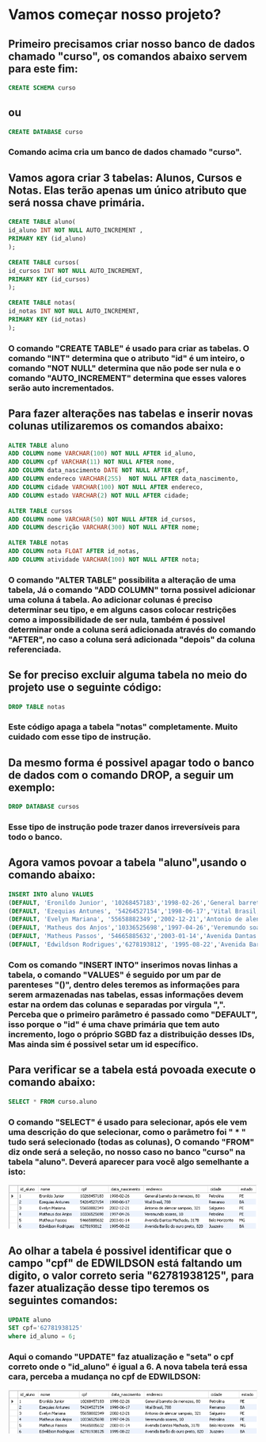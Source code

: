 # Vamos começar nosso projeto?
## Primeiro precisamos criar nosso banco de dados chamado "curso", os comandos abaixo servem para este fim:
```sql
CREATE SCHEMA curso
```
## ou
```sql
CREATE DATABASE curso
```
### Comando acima cria um banco de dados chamado "curso".
## Vamos agora criar 3 tabelas: Alunos, Cursos e Notas. Elas terão apenas um único atributo que será nossa chave primária.
```sql
CREATE TABLE aluno(
id_aluno INT NOT NULL AUTO_INCREMENT ,
PRIMARY KEY (id_aluno)
);
```
```sql
CREATE TABLE cursos(
id_cursos INT NOT NULL AUTO_INCREMENT,
PRIMARY KEY (id_cursos)
);
```
```sql
CREATE TABLE notas(
id_notas INT NOT NULL AUTO_INCREMENT,
PRIMARY KEY (id_notas)
);
```
### O comando "CREATE TABLE" é usado para criar as tabelas. O comando "INT" determina que o atributo "id" é um inteiro, o comando "NOT NULL" determina que não pode ser nula e o comando "AUTO_INCREMENT" determina que esses valores serão auto incrementados.
## Para fazer alterações nas tabelas e inserir novas colunas utilizaremos os comandos abaixo:
```sql
ALTER TABLE aluno
ADD COLUMN nome VARCHAR(100) NOT NULL AFTER id_aluno,
ADD COLUMN cpf VARCHAR(11) NOT NULL AFTER nome,
ADD COLUMN data_nascimento DATE NOT NULL AFTER cpf,
ADD COLUMN endereco VARCHAR(255)  NOT NULL AFTER data_nascimento,
ADD COLUMN cidade VARCHAR(100) NOT NULL AFTER endereco,
ADD COLUMN estado VARCHAR(2) NOT NULL AFTER cidade;
```
```sql
ALTER TABLE cursos
ADD COLUMN nome VARCHAR(50) NOT NULL AFTER id_cursos,
ADD COLUMN descrição VARCHAR(300) NOT NULL AFTER nome;
```
```sql
ALTER TABLE notas
ADD COLUMN nota FLOAT AFTER id_notas,
ADD COLUMN atividade VARCHAR(100) NOT NULL AFTER nota;
```
### O comando "ALTER TABLE" possibilita a alteração de uma tabela, Já o comando "ADD COLUMN" torna possivel adicionar uma coluna á tabela. Ao adicionar colunas é preciso determinar seu tipo, e em alguns casos colocar restrições como a impossibilidade de ser nula, também é possivel determinar onde a coluna será adicionada através do comando "AFTER", no caso a coluna será adicionada "depois" da coluna referenciada.  
## Se for preciso excluir alguma tabela no meio do projeto use o seguinte código:
```sql
DROP TABLE notas
```
### Este código apaga a tabela "notas" completamente. Muito cuidado com esse tipo de instrução.
## Da mesmo forma é possivel apagar todo o banco de dados com o comando DROP, a seguir um exemplo:
```sql
DROP DATABASE cursos
```
### Esse tipo de instrução pode trazer danos irreversíveis para todo o banco.
## Agora vamos povoar a tabela "aluno",usando o comando abaixo:
```sql
INSERT INTO aluno VALUES 
(DEFAULT, 'Eronildo Junior', '10268457183','1998-02-26','General barreto de menezes, 80','Petrolina','PE'),
(DEFAULT, 'Ezequias Antunes', '54264527154','1998-06-17','Vital Brasil, 788','Remanso','BA'),
(DEFAULT, 'Evelyn Mariana', '55658882349','2002-12-21','Antonio de alencar sampaio, 321','Salgueiro','PE'),
(DEFAULT, 'Matheus dos Anjos','10336525698','1997-04-26','Veremundo soares, 10','Petrolina','PE'),
(DEFAULT, 'Matheus Passos', '54665885632','2003-01-14','Avenida Dantas Machado, 317B','Belo Horizonte','MG'),
(DEFAULT, 'Edwildson Rodrigues','6278193812', '1995-08-22','Avenida Barão do ouro preto, 820', 'Juazeiro', 'BA');
```
### Com os comando "INSERT INTO" inserimos novas linhas a tabela, o comando "VALUES" é seguido por um par de parenteses "()", dentro deles teremos as informações para serem armazenadas nas tabelas, essas informações devem estar na ordem das colunas e separadas por virgula ",". Perceba que o primeiro parâmetro é passado como "DEFAULT", isso porque o "id" é uma chave primária que tem auto incremento, logo o próprio SGBD faz a distribuição desses IDs, Mas ainda sim é possivel setar um id específico.  
## Para verificar se a tabela está povoada execute o comando abaixo:
```sql
SELECT * FROM curso.aluno
```
### O comando "SELECT" é usado para selecionar, após ele vem uma descrição do que selecionar, como o parâmetro foi " * " tudo será selecionado (todas as colunas), O comando "FROM" diz onde será a seleção, no nosso caso no banco "curso" na tabela "aluno". Deverá aparecer para você algo semelhante a isto:
![tabela1](https://github.com/ERONILDOJUNIOR/SQL-introdu-o/blob/main/imagens/tabela1.png)
## Ao olhar a tabela é possivel identificar que o campo "cpf" de EDWILDSON está faltando um digito, o valor correto seria "62781938125", para fazer atualização desse tipo teremos os seguintes comandos:
```sql
UPDATE aluno
SET cpf='62781938125'
where id_aluno = 6;
```
### Aqui o comando "UPDATE" faz atualização e "seta" o cpf correto onde o "id_aluno" é igual a 6. A nova tabela terá essa cara, perceba a mudança no cpf de EDWILDSON:
![tabela1](https://github.com/ERONILDOJUNIOR/SQL-introdu-o/blob/main/imagens/tabela2.png)

